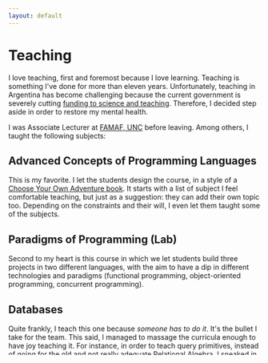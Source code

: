 ```yaml
---
layout: default
---
```


# Teaching

I love teaching, first and foremost because I love learning. Teaching is something I've done for more than eleven years. Unfortunately, teaching in Argentina has become challenging because the current government is severely cutting [funding to science and teaching](https://phys.org/news/2024-03-nobel-laureates-milei-canceling-scientific.html). Therefore, I decided step aside in order to restore my mental health.

I was Associate Lecturer at [FAMAF, UNC](https://famaf.unc.edu.ar) before leaving. Among others, I taught the following subjects:

## Advanced Concepts of Programming Languages

This is my favorite. I let the students design the course, in a style of a [Choose Your Own Adventure book](https://en.wikipedia.org/wiki/Choose_Your_Own_Adventure). It starts with a list of subject I feel comfortable teaching, but just as a suggestion: they can add their own topic too. Depending on the constraints and their will, I even let them taught some of the subjects.

## Paradigms of Programming (Lab)

Second to my heart is this course in which we let students build three projects in two different languages, with the aim to have a dip in different technologies and paradigms (functional programming, object-oriented programming, concurrent programming).

## Databases

Quite frankly, I teach this one because *someone has to do it*. It's the bullet I take for the team. This said, I managed to massage the curricula enough to have joy teaching it. For instance, in order to teach query primitives, instead of going for the old and not really adequate Relational Algebra, I sneaked in some more functional programming by creating my own list-of-tuples algebra.

## Interactive Theorem Proving

I've given a couple of short courses on this subject, teaching a bit of Type Theory with exercises in Coq (based on variations of [Software Foundations](https://softwarefoundations.cis.upenn.edu/index.html)).
